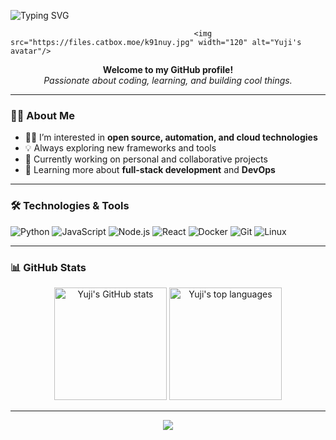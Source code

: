<!-- TheOnlyYuji -->

<img src="https://readme-typing-svg.demolab.com?font=Caveat&weight=600&size=60&duration=3500&pause=1200&center=true&vCenter=true&width=1080&height=100&color=f75c7e&lines=Hi!%2C+I'm+Yuji;I'm+Learning+Coding+" alt="Typing SVG" /></a> </p>

  
                                             <img           src="https://files.catbox.moe/k91nuy.jpg" width="120" alt="Yuji's avatar"/>
</p>

<p align="center">
  <b>Welcome to my GitHub profile!</b><br>
  <i>Passionate about coding, learning, and building cool things.</i>
</p>

---

### 🧑‍💻 About Me

- 👨‍🎓 I’m interested in **open source, automation, and cloud technologies**
- 💡 Always exploring new frameworks and tools
- 🚀 Currently working on personal and collaborative projects
- 🌱 Learning more about **full-stack development** and **DevOps**

---

### 🛠️ Technologies & Tools

![Python](https://img.shields.io/badge/-Python-05122A?style=flat&logo=python)
![JavaScript](https://img.shields.io/badge/-JavaScript-05122A?style=flat&logo=javascript)
![Node.js](https://img.shields.io/badge/-Node.js-05122A?style=flat&logo=node.js)
![React](https://img.shields.io/badge/-React-05122A?style=flat&logo=react)
![Docker](https://img.shields.io/badge/-Docker-05122A?style=flat&logo=docker)
![Git](https://img.shields.io/badge/-Git-05122A?style=flat&logo=git)
![Linux](https://img.shields.io/badge/-Linux-05122A?style=flat&logo=linux)

---

### 📊 GitHub Stats

<p align="center">
  <img src="https://github-readme-stats.vercel.app/api?username=TheOnlyYuji&show_icons=true&theme=dark" alt="Yuji's GitHub stats" height="180"/>
  <img src="https://github-readme-stats.vercel.app/api/top-langs/?username=TheOnlyYuji&layout=compact&theme=dark" alt="Yuji's top languages" height="180"/>
</p>

---

<p align="center">
  <img src="https://github-profile-trophy.vercel.app/?username=TheOnlyYuji&theme=onedark&column=7"/>
</p>

